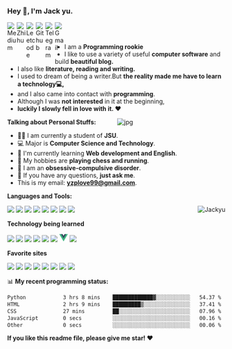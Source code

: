 ### Hey 👋, I'm Jack yu.

<a href="https://medium.com/">
  <img align="left" alt="Medium" width="22px" src="https://cdn.jsdelivr.net/npm/simple-icons@3.12.2/icons/medium.svg" />
</a>
<a href="https://www.zhihu.com/people/zhen-liang-liao-62">
  <img align="left" alt="Zhihu" width="22px" src="https://cdn.jsdelivr.net/npm/simple-icons@v3/icons/zhihu.svg" />
</a>
<a href="https://leetcode-cn.com/u/Jack_yu-1999/">
  <img align="left" alt="Leetcode" width="22px" src="https://cdn.jsdelivr.net/npm/simple-icons@v3/icons/leetcode.svg" />
</a>
<a href="https://github.com/yzp-99/">
  <img align="left" alt="Github" width="22px" src="https://cdn.jsdelivr.net/npm/simple-icons@v3/icons/github.svg" />
</a>
<a href="https://t.me/joinchat/AAAAAFhPQ4We6zukAHmHrQ">
  <img align="left" alt="Telegram" width="22px" src="https://cdn.jsdelivr.net/npm/simple-icons@3.12.2/icons/telegram.svg" />
</a>
<a href="https://mail.google.com/ ">
  <img align="left" alt="Gmail" width="22px" src="https://cdn.jsdelivr.net/npm/simple-icons@3.12.2/icons/gmail.svg" />
</a>

<br />
<br />

- I am a **Programming rookie** 
- I like to use a variety of useful **computer software** and build  **beautiful blog.**
- I also like **literature, reading and writing.** 
- I used to dream of being a writer.But **the reality made me have to learn a technology💻,**
- and I also came into contact with **programming**.
- Although I was **not interested** in it at the beginning,
- **luckily I slowly fell in love with it. ❤️**

<img align="right" alt="jpg" width="250px" src="https://cdn.jsdelivr.net/gh/Jackyu-1999/CDN-Static@main/offer.jpg" />

**Talking about Personal Stuffs:**

- 👨‍🏛 I am currently a student of **JSU**.
- 💻 Major is **Computer Science and Technology**.
- 🌱 I'm currently learning **Web development and English**. 
- 🤔 My hobbies are **playing chess and running**.
- 💼 I am an **obsessive-compulsive disorder**.
- 💬 If you have any questions, **just ask me**.
- This is my email: **yzplove99@gmail.com**.




**Languages and Tools:**  

<code><img height="20" src="https://cdn.jsdelivr.net/npm/simple-icons@3.12.2/icons/python.svg"></code>
<code><img height="20" src="https://cdn.jsdelivr.net/npm/simple-icons@3.12.2/icons/html5.svg"></code>
<code><img height="20" src="https://cdn.jsdelivr.net/npm/simple-icons@3.12.2/icons/css3.svg"></code>
<code><img height="20" src="https://cdn.jsdelivr.net/npm/simple-icons@3.12.2/icons/javascript.svg"></code>
<code><img height="20" src="https://cdn.jsdelivr.net/npm/simple-icons@3.12.2/icons/sublimetext.svg"></code>
<code><img height="20" src="https://cdn.jsdelivr.net/npm/simple-icons@3.12.2/icons/pycharm.svg"></code>
<code><img height="20" src="https://cdn.jsdelivr.net/npm/simple-icons@3.12.2/icons/git.svg"></code>
<code><img height="20" src="https://cdn.jsdelivr.net/npm/simple-icons@3.12.2/icons/mysql.svg"></code>
<img align="right"  src="https://github-readme-stats.vercel.app/api?username=Jackyu-1999&count_private=true&show_icons=true" alt="Jackyu" />

**Technology being learned**

<code><img height="20" src="https://cdn.jsdelivr.net/npm/simple-icons@3.12.2/icons/linux.svg"></code>
<code><img height="20" src="https://cdn.jsdelivr.net/npm/simple-icons@3.12.2/icons/vim.svg"></code>
<code><img height="20" src="https://cdn.jsdelivr.net/npm/simple-icons@3.12.2/icons/django.svg"></code>
<code><img height="20" src="https://www.vectorlogo.zone/logos/pocoo_flask/pocoo_flask-icon.svg"></code>
<code><img height="20" src="https://cdn.jsdelivr.net/npm/simple-icons@3.12.2/icons/jquery.svg"></code>
<code><img height="20" src="https://cdn.jsdelivr.net/npm/simple-icons@3.12.2/icons/typescript.svg"></code>
<code><img height="20" src="https://raw.githubusercontent.com/devicons/devicon/master/icons/vuejs/vuejs-original.svg"></code>
<code><img height="20" src="https://cdn.jsdelivr.net/npm/simple-icons@3.12.2/icons/react.svg"></code>

**Favorite sites**

<code><img height="20" src="https://cdn.jsdelivr.net/npm/simple-icons@3.12.2/icons/github.svg"></code>
<code><img height="20" src="https://cdn.jsdelivr.net/npm/simple-icons@3.12.2/icons/google.svg"></code>
<code><img height="20" src="https://cdn.jsdelivr.net/npm/simple-icons@3.12.2/icons/stackoverflow.svg"></code>
<code><img height="20" src="https://cdn.jsdelivr.net/npm/simple-icons@3.12.2/icons/youtube.svg"></code>
<code><img height="20" src="https://cdn.jsdelivr.net/npm/simple-icons@3.12.2/icons/steam.svg"></code>
<code><img height="20" src="https://cdn.jsdelivr.net/npm/simple-icons@3.12.2/icons/freecodecamp.svg"></code>
<code><img height="20" src="https://cdn.jsdelivr.net/npm/simple-icons@3.12.2/icons/w3c.svg"></code>
<code><img height="20" src="https://cdn.jsdelivr.net/npm/simple-icons@3.12.2/icons/stackoverflow.svg"></code>


📊 **My recent programming status:**
<!--START_SECTION:waka-->

```text
Python            3 hrs 8 mins    █████████████▓░░░░░░░░░░░   54.37 %
HTML              2 hrs 9 mins    █████████▒░░░░░░░░░░░░░░░   37.41 %
CSS               27 mins         ██░░░░░░░░░░░░░░░░░░░░░░░   07.96 %
JavaScript        0 secs          ░░░░░░░░░░░░░░░░░░░░░░░░░   00.16 %
Other             0 secs          ░░░░░░░░░░░░░░░░░░░░░░░░░   00.06 %
```

<!--END_SECTION:waka-->

**If you like this readme file, please give me star! ❤️**
